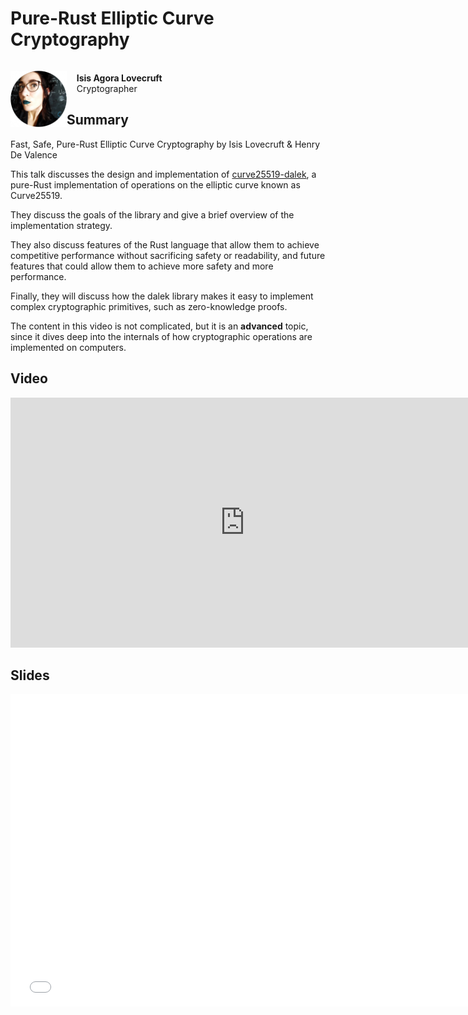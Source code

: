 # Pure-Rust Elliptic Curve Cryptography

<div>
  <p style="float: left;">
    <img src="isis-agora-lovecruft.png" width="90" /></a>
  </p>
  <p>
    <br>
    &nbsp;&nbsp;&nbsp;&nbsp;<strong>Isis Agora Lovecruft</strong><br>
    &nbsp;&nbsp;&nbsp;&nbsp;Cryptographer
    <br>
  </p>
</div>



## Summary

Fast, Safe, Pure-Rust Elliptic Curve Cryptography by Isis Lovecruft & Henry De Valence

This talk discusses the design and implementation of
[curve25519-dalek](https://github.com/dalek-cryptography/curve25519-dalek), a pure-Rust implementation of operations on
the elliptic curve known as Curve25519.

They discuss the goals of the library and give a brief overview of the implementation strategy.

They also discuss features of the Rust language that allow them to achieve competitive performance without sacrificing
safety or readability, and future features that could allow them to achieve more safety and more performance.

Finally, they will discuss how the dalek library makes it easy to implement complex cryptographic primitives, such as
zero-knowledge proofs.

The content in this video is not complicated, but it is an **advanced** topic, since it dives deep into the internals of
how cryptographic operations are implemented on computers.

## Video

<iframe width="750" height="400" src="https://www.youtube-nocookie.com/embed/tH_pdYyqK4o" frameborder="0" allow="accelerometer; autoplay; encrypted-media; gyroscope; picture-in-picture" allowfullscreen></iframe>


## Slides

<embed src="Fast Safe Pure-Rust Elliptic Curve Cryptography (Slides).pdf" 
type="application/pdf" width="750" height="500" />

<br>
